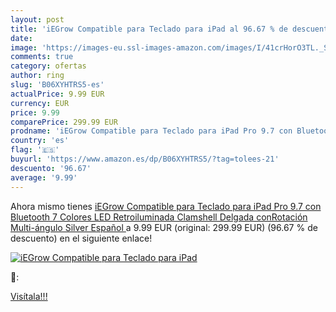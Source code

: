 ```yaml
---
layout: post
title: 'iEGrow Compatible para Teclado para iPad al 96.67 % de descuento'
date: 
image: 'https://images-eu.ssl-images-amazon.com/images/I/41crHorO3TL._SL200_.jpg'
comments: true
category: ofertas
author: ring
slug: 'B06XYHTRS5-es'
actualPrice: 9.99 EUR
currency: EUR
price: 9.99
comparePrice: 299.99 EUR
prodname: 'iEGrow Compatible para Teclado para iPad Pro 9.7 con Bluetooth  7 Colores LED Retroiluminada  Clamshell Delgada conRotación Multi-ángulo Silver  Español '
country: 'es'
flag: '🇪🇸'
buyurl: 'https://www.amazon.es/dp/B06XYHTRS5/?tag=tolees-21'
descuento: '96.67'
average: '9.99'
---
```


Ahora mismo tienes [iEGrow Compatible para Teclado para iPad Pro 9.7 con Bluetooth  7 Colores LED Retroiluminada  Clamshell Delgada conRotación Multi-ángulo Silver  Español ](https://www.amazon.es/dp/B06XYHTRS5/?tag=tolees-21) a 9.99 EUR (original: 299.99 EUR) (96.67 %  de descuento) en el siguiente enlace!

[![iEGrow Compatible para Teclado para iPad](https://images-eu.ssl-images-amazon.com/images/I/41crHorO3TL._SL200_.jpg)](https://www.amazon.es/dp/B06XYHTRS5/?tag=tolees-21)

🔎:


[Visítala!!!](https://www.amazon.es/dp/B06XYHTRS5/?tag=tolees-21)
